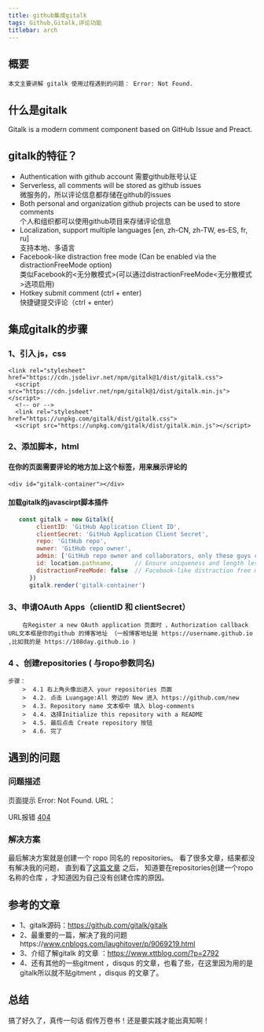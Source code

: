```yaml
---
title: github集成gitalk
tags: Github,Gitalk,评论功能
titlebar: arch
---
```


## 概要
 	本文主要讲解 gitalk 使用过程遇到的问题： Error: Not Found.
## 什么是gitalk
Gitalk is a modern comment component based on GitHub Issue and Preact.
## gitalk的特征？

+ Authentication with github account
 需要github账号认证
+ Serverless, all comments will be stored as github issues 
<br>微服务的，所以评论信息都存储在github的issues
+ Both personal and organization github projects can be used to store comments
<br>个人和组织都可以使用github项目来存储评论信息
+ Localization, support multiple languages [en, zh-CN, zh-TW, es-ES, fr, ru]
<br>支持本地、多语言
+ Facebook-like distraction free mode (Can be enabled via the distractionFreeMode option)
 	<br>类似Facebook的<无分散模式>(可以通过distractionFreeMode<无分散模式>选项启用)
+ Hotkey submit comment (ctrl + enter)
	<br>快捷键提交评论（ctrl + enter）
## 集成gitalk的步骤

### 1、引入 js，css 
```
<link rel="stylesheet" href="https://cdn.jsdelivr.net/npm/gitalk@1/dist/gitalk.css">
  <script src="https://cdn.jsdelivr.net/npm/gitalk@1/dist/gitalk.min.js"></script>
  <!-- or -->
  <link rel="stylesheet" href="https://unpkg.com/gitalk/dist/gitalk.css">
  <script src="https://unpkg.com/gitalk/dist/gitalk.min.js"></script>
 ```

### 2、添加脚本，html 
#### 在你的页面需要评论的地方加上这个标签，用来展示评论的<br>
```
<div id="gitalk-container"></div>
```
#### 加载gitalk的javascirpt脚本插件
```javascript
   const gitalk = new Gitalk({
        clientID: 'GitHub Application Client ID',
        clientSecret: 'GitHub Application Client Secret',
        repo: 'GitHub repo',
        owner: 'GitHub repo owner',
        admin: ['GitHub repo owner and collaborators, only these guys can initialize github issues'],
        id: location.pathname,      // Ensure uniqueness and length less than 50
        distractionFreeMode: false  // Facebook-like distraction free mode
      }) 
      gitalk.render('gitalk-container')
```
### 3、申请OAuth Apps（clientID 和 clientSecret）

   		在Register a new OAuth application 页面时 ，Authorization callback URL文本框是你的github 的博客地址 （一般博客地址是 https://username.github.io ,比如我的是 https://108day.github.io )

### 4 、创建repositories ( 与ropo参数同名)

	步骤：
        >  4.1 右上角头像出进入 your repositories 页面
        >  4.2. 点击 Luangage:All 旁边的 New 进入 https://github.com/new 
        >  4.3. Repository name 文本框中 填入 blog-comments  
        >  4.4. 选择Initialize this repository with a README 
        >  4.5. 最后点击 Create repository 按钮  
        >  4.6. 完了 
               
## 遇到的问题

### 问题描述

页面提示 Error: Not Found. URL：
    
URL报错 [404](https://api.github.com/repos/108day/blog-comments/issues?client_id=1f02192554bde9b07bf8&client_secret=bc467ba8d75e23cc041adc841401382b6d41aa28&labels=gitment,%2F2018%2F12%2F06%2Fmarkdonw.html&t=1544105334346 )
    
### 解决方案
最后解决方案就是创建一个 ropo 同名的 repositories。
看了很多文章，结果都没有解决我的问题，
直到看了[这篇文章](https://www.cnblogs.com/laughitover/p/9069219.html/) 之后，
知道要在repositories创建一个ropo名称的仓库 ，才知道因为自己没有创建仓库的原因。

## 参考的文章

- 1、gitalk源码：https://github.com/gitalk/gitalk
- 2、最重要的一篇，解决了我的问题https://www.cnblogs.com/laughitover/p/9069219.html
- 3、介绍了解gitalk 的文章 ：https://www.xttblog.com/?p=2792
- 4、还有其他的一些gitment ，disqus 的文章，也看了些，在这里因为用的是gitalk所以就不贴gitment ，disqus 的文章了。

## 总结

搞了好久了，真传一句话 假传万卷书！还是要实践才能出真知啊！


